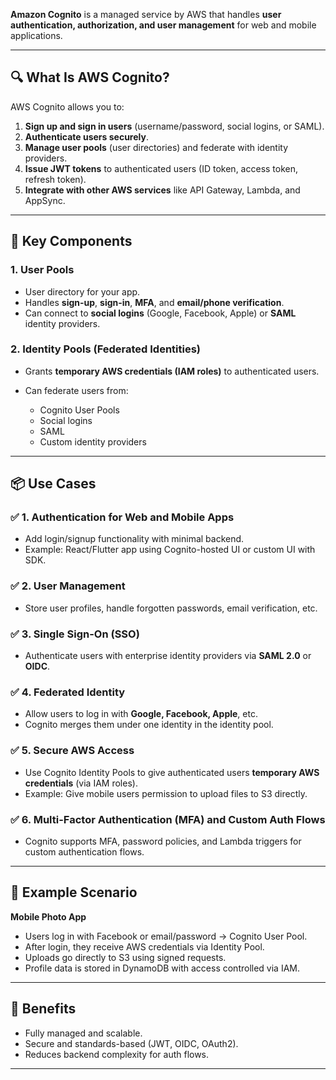 **Amazon Cognito** is a managed service by AWS that handles **user authentication, authorization, and user management** for web and mobile applications.

---

## 🔍 What Is AWS Cognito?

AWS Cognito allows you to:

1. **Sign up and sign in users** (username/password, social logins, or SAML).
2. **Authenticate users securely**.
3. **Manage user pools** (user directories) and federate with identity providers.
4. **Issue JWT tokens** to authenticated users (ID token, access token, refresh token).
5. **Integrate with other AWS services** like API Gateway, Lambda, and AppSync.

---

## 🧱 Key Components

### 1. **User Pools**

* User directory for your app.
* Handles **sign-up**, **sign-in**, **MFA**, and **email/phone verification**.
* Can connect to **social logins** (Google, Facebook, Apple) or **SAML** identity providers.

### 2. **Identity Pools (Federated Identities)**

* Grants **temporary AWS credentials (IAM roles)** to authenticated users.
* Can federate users from:

  * Cognito User Pools
  * Social logins
  * SAML
  * Custom identity providers

---

## 📦 Use Cases

### ✅ 1. **Authentication for Web and Mobile Apps**

* Add login/signup functionality with minimal backend.
* Example: React/Flutter app using Cognito-hosted UI or custom UI with SDK.

### ✅ 2. **User Management**

* Store user profiles, handle forgotten passwords, email verification, etc.

### ✅ 3. **Single Sign-On (SSO)**

* Authenticate users with enterprise identity providers via **SAML 2.0** or **OIDC**.

### ✅ 4. **Federated Identity**

* Allow users to log in with **Google, Facebook, Apple**, etc.
* Cognito merges them under one identity in the identity pool.

### ✅ 5. **Secure AWS Access**

* Use Cognito Identity Pools to give authenticated users **temporary AWS credentials** (via IAM roles).
* Example: Give mobile users permission to upload files to S3 directly.

### ✅ 6. **Multi-Factor Authentication (MFA) and Custom Auth Flows**

* Cognito supports MFA, password policies, and Lambda triggers for custom authentication flows.

---

## 🚀 Example Scenario

**Mobile Photo App**

* Users log in with Facebook or email/password → Cognito User Pool.
* After login, they receive AWS credentials via Identity Pool.
* Uploads go directly to S3 using signed requests.
* Profile data is stored in DynamoDB with access controlled via IAM.

---

## 🔐 Benefits

* Fully managed and scalable.
* Secure and standards-based (JWT, OIDC, OAuth2).
* Reduces backend complexity for auth flows.

---

